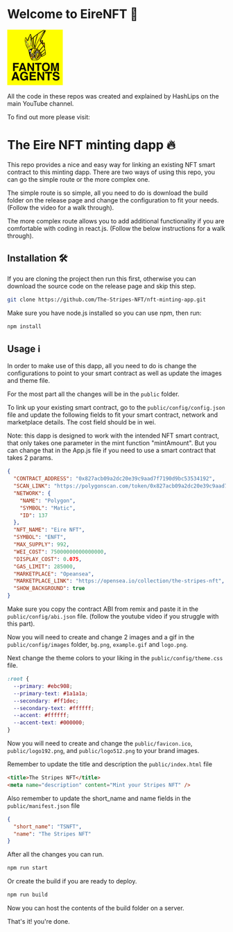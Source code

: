 # Welcome to EireNFT 💎

![](https://github.com/The-Stripes-NFT/nft-minting-app/blob/main/logo-blob.png)

All the code in these repos was created and explained by HashLips on the main YouTube channel.

To find out more please visit:



# The Eire NFT minting dapp 🔥

This repo provides a nice and easy way for linking an existing NFT smart contract to this minting dapp. There are two ways of using this repo, you can go the simple route or the more complex one.

The simple route is so simple, all you need to do is download the build folder on the release page and change the configuration to fit your needs. (Follow the video for a walk through).

The more complex route allows you to add additional functionality if you are comfortable with coding in react.js. (Follow the below instructions for a walk through).

## Installation 🛠️

If you are cloning the project then run this first, otherwise you can download the source code on the release page and skip this step.

```sh
git clone https://github.com/The-Stripes-NFT/nft-minting-app.git
```

Make sure you have node.js installed so you can use npm, then run:

```sh
npm install
```

## Usage ℹ️

In order to make use of this dapp, all you need to do is change the configurations to point to your smart contract as well as update the images and theme file.

For the most part all the changes will be in the `public` folder.

To link up your existing smart contract, go to the `public/config/config.json` file and update the following fields to fit your smart contract, network and marketplace details. The cost field should be in wei.

Note: this dapp is designed to work with the intended NFT smart contract, that only takes one parameter in the mint function "mintAmount". But you can change that in the App.js file if you need to use a smart contract that takes 2 params.

```json
{
  "CONTRACT_ADDRESS": "0x827acb09a2dc20e39c9aad7f7190d9bc53534192",
  "SCAN_LINK": "https://polygonscan.com/token/0x827acb09a2dc20e39c9aad7f7190d9bc53534192",
  "NETWORK": {
    "NAME": "Polygon",
    "SYMBOL": "Matic",
    "ID": 137
  },
  "NFT_NAME": "Eire NFT",
  "SYMBOL": "ENFT",
  "MAX_SUPPLY": 992,
  "WEI_COST": 75000000000000000,
  "DISPLAY_COST": 0.075,
  "GAS_LIMIT": 285000,
  "MARKETPLACE": "Opeansea",
  "MARKETPLACE_LINK": "https://opensea.io/collection/the-stripes-nft",
  "SHOW_BACKGROUND": true
}
```

Make sure you copy the contract ABI from remix and paste it in the `public/config/abi.json` file.
(follow the youtube video if you struggle with this part).

Now you will need to create and change 2 images and a gif in the `public/config/images` folder, `bg.png`, `example.gif` and `logo.png`.

Next change the theme colors to your liking in the `public/config/theme.css` file.

```css
:root {
  --primary: #ebc908;
  --primary-text: #1a1a1a;
  --secondary: #ff1dec;
  --secondary-text: #ffffff;
  --accent: #ffffff;
  --accent-text: #000000;
}
```

Now you will need to create and change the `public/favicon.ico`, `public/logo192.png`, and
`public/logo512.png` to your brand images.

Remember to update the title and description the `public/index.html` file

```html
<title>The Stripes NFT</title>
<meta name="description" content="Mint your Stripes NFT" />
```

Also remember to update the short_name and name fields in the `public/manifest.json` file

```json
{
  "short_name": "TSNFT",
  "name": "The Stripes NFT"
}
```

After all the changes you can run.

```sh
npm run start
```

Or create the build if you are ready to deploy.

```sh
npm run build
```

Now you can host the contents of the build folder on a server.

That's it! you're done.
